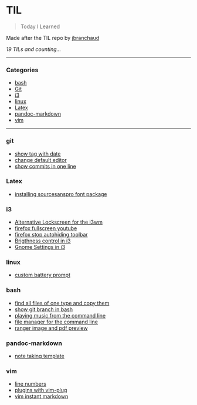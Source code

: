 # TIL

> Today I Learned

Made after the TIL repo by [jbranchaud](https://github.com/jbranchaud/til)

_19 TILs and counting..._

---

### Categories
* [bash](#bash)
* [Git](#git)
* [i3](#i3)
* [linux](#linux)
* [Latex](#Latex)
* [pandoc-markdown](#pandoc-markdown)
* [vim](#vim)

---

### git

- [show tag with date](git/show_tag_with_date.md)
- [change default editor](git/change_default_editor.md)
- [show commits in one line](git/show_commits_one_line.md)


### Latex

- [installing sourcesanspro font package](latex/installing_sourcesanspro_font_package.md)

### i3

- [Alternative Lockscreen for the i3wm](i3/alternative_lockscreen_betterlockscreen.md)
- [firefox fullscreen youtube](i3/firefox_fullscreen_youtube.md)
- [firefox stop autohiding toolbar](i3/firefox_stop_autohiding_toolbar.md)
- [Brigthness control in i3](i3/brightness_control.md)
- [Gnome Settings in i3](i3/gnome_settings_in_i3.md)

### linux 

- [custom battery prompt](linux/custom_battery_prompt.md)

### bash

- [find all files of one type and copy them](bash/find_all_file_of_type_and_copy.md)
- [show git branch in bash](bash/show_git_branch_in_bash.md)
- [playing music from the command line](bash/playing_music_from_command_line.md)
- [file manager for the command line](bash/file_manager_for_the_command_line.md)
- [ranger image and pdf preview](bash/ranger_image_and_pdf_preview.md)

### pandoc-markdown 

- [note taking template](pandoc-markdown/note_taking_template.md)

### vim 
- [line numbers](vim/line_numbers.md)
- [plugins with vim-plug](vim/plugins_with_vim-plug.md)
- [vim instant markdown](vim/vim_instant_markdown.md)
